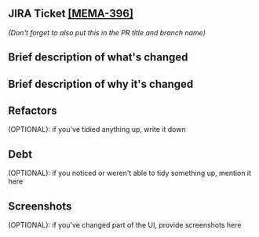 ## JIRA Ticket [[MEMA-396]](https://homeservenow.atlassian.net/browse/)
_(Don't forget to also put this in the PR title and branch name)_

## Brief description of what's changed
## Brief description of why it's changed

## Refactors
(OPTIONAL): if you've tidied anything up, write it down

## Debt
(OPTIONAL): if you noticed or weren't able to tidy something up, mention it here

## Screenshots
(OPTIONAL): if you've changed part of the UI, provide screenshots here
